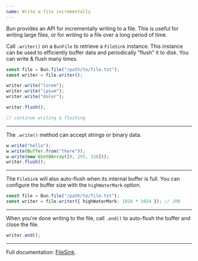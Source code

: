 ```yaml
---
name: Write a file incrementally
---
```


Bun provides an API for incrementally writing to a file. This is useful for writing large files, or for writing to a file over a long period of time.

Call `.writer()` on a `BunFile` to retrieve a `FileSink` instance. This instance can be used to efficiently buffer data and periodically "flush" it to disk. You can write & flush many times.

```ts
const file = Bun.file("/path/to/file.txt");
const writer = file.writer();

writer.write("lorem");
writer.write("ipsum");
writer.write("dolor");

writer.flush();

// continue writing & flushing
```

---

The `.write()` method can accept strings or binary data.

```ts
w.write("hello");
w.write(Buffer.from("there"));
w.write(new Uint8Array([0, 255, 128]));
writer.flush();
```

---

The `FileSink` will also auto-flush when its internal buffer is full. You can configure the buffer size with the `highWaterMark` option.

```ts
const file = Bun.file("/path/to/file.txt");
const writer = file.writer({ highWaterMark: 1024 * 1024 }); // 1MB
```

---

When you're done writing to the file, call `.end()` to auto-flush the buffer and close the file.

```ts
writer.end();
```

---

Full documentation: [FileSink](https://bun.com/docs/api/file-io#incremental-writing-with-filesink).
